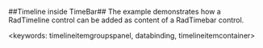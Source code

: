 ##Timeline inside TimeBar##
The example demonstrates how a RadTimeline control can be added as content of a RadTimebar control.

<keywords: timelineitemgroupspanel, databinding, timelineitemcontainer>
